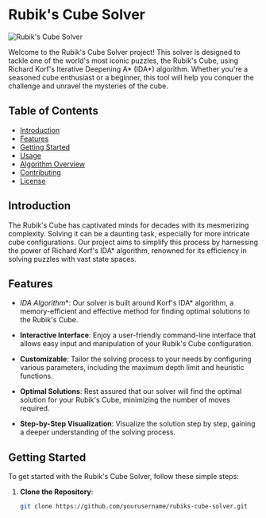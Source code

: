 # Rubik's Cube Solver

![Rubik's Cube Solver](rubiks_cube_solver.png)

Welcome to the Rubik's Cube Solver project! This solver is designed to tackle one of the world's most iconic puzzles, the Rubik's Cube, using Richard Korf's Iterative Deepening A* (IDA*) algorithm. Whether you're a seasoned cube enthusiast or a beginner, this tool will help you conquer the challenge and unravel the mysteries of the cube.

## Table of Contents

- [Introduction](#introduction)
- [Features](#features)
- [Getting Started](#getting-started)
- [Usage](#usage)
- [Algorithm Overview](#algorithm-overview)
- [Contributing](#contributing)
- [License](#license)

## Introduction

The Rubik's Cube has captivated minds for decades with its mesmerizing complexity. Solving it can be a daunting task, especially for more intricate cube configurations. Our project aims to simplify this process by harnessing the power of Richard Korf's IDA* algorithm, renowned for its efficiency in solving puzzles with vast state spaces.

## Features

- **IDA* Algorithm**: Our solver is built around Korf's IDA* algorithm, a memory-efficient and effective method for finding optimal solutions to the Rubik's Cube.

- **Interactive Interface**: Enjoy a user-friendly command-line interface that allows easy input and manipulation of your Rubik's Cube configuration.

- **Customizable**: Tailor the solving process to your needs by configuring various parameters, including the maximum depth limit and heuristic functions.

- **Optimal Solutions**: Rest assured that our solver will find the optimal solution for your Rubik's Cube, minimizing the number of moves required.

- **Step-by-Step Visualization**: Visualize the solution step by step, gaining a deeper understanding of the solving process.

## Getting Started

To get started with the Rubik's Cube Solver, follow these simple steps:

1. **Clone the Repository**:

   ```bash
   git clone https://github.com/yourusername/rubiks-cube-solver.git


